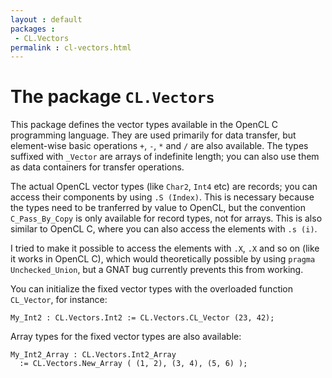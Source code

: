 ```yaml
---
layout : default
packages :
 - CL.Vectors
permalink : cl-vectors.html
---
```


# The package `CL.Vectors`

This package defines the vector types available in the OpenCL C programming
language. They are used primarily for data transfer, but element-wise basic
operations `+`, `-`, `*` and `/` are also available. The types suffixed with
`_Vector` are arrays of indefinite length; you can also use them as data
containers for transfer operations.

The actual OpenCL vector types (like `Char2`, `Int4` etc) are records; you can
access their components by using `.S (Index)`. This is necessary because the
types need to be tranferred by value to OpenCL, but the convention
`C_Pass_By_Copy` is only available for record types, not for arrays. This is
also similar to OpenCL C, where you can also access the elements with `.s (i)`.

I tried to make it possible to access the elements with `.X`, `.X` and so on
(like it works in OpenCL C), which would theoretically possible by using
`pragma Unchecked_Union`, but a GNAT bug currently prevents this from working.

You can initialize the fixed vector types with the overloaded function
`CL_Vector`, for instance:

<?prettify lang-all=ada?>

    My_Int2 : CL.Vectors.Int2 := CL.Vectors.CL_Vector (23, 42);

Array types for the fixed vector types are also available:

    My_Int2_Array : CL.Vectors.Int2_Array
      := CL.Vectors.New_Array ( (1, 2), (3, 4), (5, 6) );